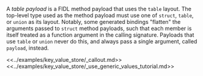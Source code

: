 A *table payload* is a FIDL method payload that uses the `table` layout. The
top-level type used as the method payload must use one of `struct`, `table`, or
`union` as its layout. Notably, some generated bindings "flatten" the arguments
passed to `struct` method payloads, such that each member is itself treated as a
function argument in the calling signature. Payloads that use `table` or `union`
never do this, and always pass a single argument, called `payload`, instead.

<<../examples/key_value_store/_callout.md>>
<<../examples/key_value_store/_use_generic_values_tutorial.md>>

